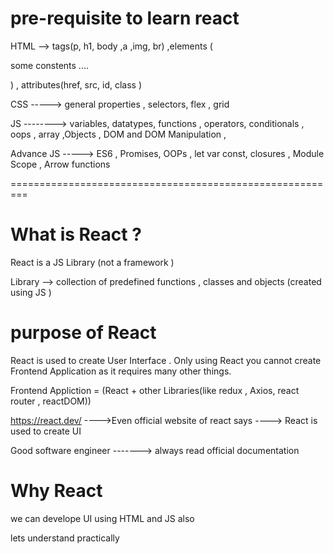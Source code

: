 # pre-requisite to learn react

HTML  -->  tags(p, h1, body ,a ,img, br) ,elements (<p> some constents ....<p> ) , attributes(href, src, id, class )

CSS -----> general properties , selectors, flex , grid

JS --------> variables, datatypes, functions , operators, conditionals , oops , array ,Objects ,  DOM and DOM Manipulation , 

Advance JS -----> ES6 , Promises, OOPs , let var const, closures , Module Scope , Arrow functions 


=========================================================


# What is React ?

 React  is a JS Library (not a framework )

Library --> collection of predefined functions , classes and  objects (created using JS )


# purpose of React

React is used to create User Interface .
Only using React you cannot create Frontend Application as it requires many other things.

Frontend Appliction = (React + other Libraries(like redux , Axios, react router , reactDOM))

https://react.dev/ ---->Even official website of react says ---->  React is used to create UI

Good software engineer -------> always read official documentation 


# Why React

we can develope UI using HTML and JS also 

lets understand practically 




 

